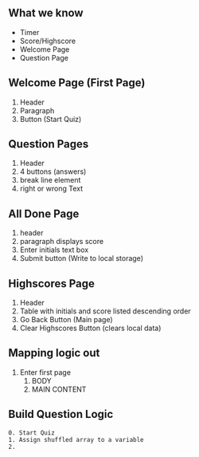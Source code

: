 ## What we know
* Timer
* Score/Highscore
* Welcome Page
* Question Page

## Welcome Page (First Page)
1. Header
2. Paragraph
3. Button (Start Quiz)

## Question Pages
1. Header
2. 4 buttons (answers)
3. break line element
4. right or wrong Text

## All Done Page
1. header
2. paragraph displays score
3. Enter initials text box
4. Submit button (Write to local storage)

## Highscores Page
1. Header
2. Table with initials and score listed descending order
3. Go Back Button (Main page)
4. Clear Highscores Button (clears local data)


## Mapping logic out
1. Enter first page
    1. BODY
    2. MAIN CONTENT

## Build Question Logic
    0. Start Quiz 
    1. Assign shuffled array to a variable
    2. 